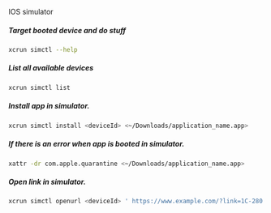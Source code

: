 IOS simulator

##### Target booted device and do stuff
```bash
xcrun simctl --help
```
##### List all available devices
```bash
xcrun simctl list
```
##### Install app in simulator.
```bash
xcrun simctl install <deviceId> <~/Downloads/application_name.app>
```
##### If there is an error when app is booted in simulator.
```bash
xattr -dr com.apple.quarantine <~/Downloads/application_name.app>
```
##### Open link in simulator.
```bash
xcrun simctl openurl <deviceId> ' https://www.example.com/?link=1C-280'
```
